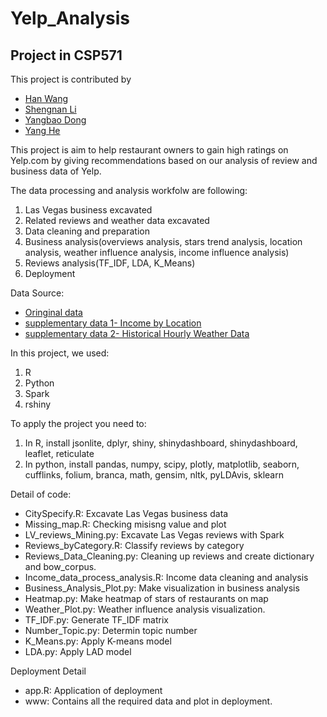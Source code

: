 # Yelp_Analysis
## Project in CSP571

This project is contributed by 
- [Han Wang](hwang187@hawk.iit.edu)
- [Shengnan Li](sli164@hawk.iit.edu)
- [Yangbao Dong](ydong24@hawk.iit.edu)
- [Yang He](yhe45@hawk.iit.edu)

This project is aim to help restaurant owners to gain high ratings on Yelp.com by giving recommendations based on our analysis of review and business data of Yelp.

The data processing and analysis workfolw are following:
1. Las Vegas business excavated
2. Related reviews and weather data excavated 
3. Data cleaning and preparation
4. Business analysis(overviews analysis, stars trend analysis, location analysis, weather influence analysis, income influence analysis)
5. Reviews analysis(TF_IDF, LDA, K_Means)
6. Deployment

Data Source:
- [Oringinal data](https://www.yelp.com/dataset)
- [supplementary data 1- Income by Location](https://datausa.io/profile/geo/las-vegas-nv)
- [supplementary data 2- Historical Hourly Weather Data](https://www.kaggle.com/selfishgene/historical-hourly-weather-data)

In this project, we used:
1. R 
2. Python
3. Spark
4. rshiny

To apply the project you need to:
1. In R, install jsonlite, dplyr, shiny, shinydashboard, shinydashboard, leaflet, reticulate
2. In python, install pandas, numpy, scipy, plotly, matplotlib, seaborn, cufflinks, folium, branca, math, gensim, nltk, pyLDAvis, sklearn

Detail of code:
- CitySpecify.R: Excavate Las Vegas business data 
- Missing_map.R: Checking misisng value and plot
- LV_reviews_Mining.py: Excavate Las Vegas reviews with Spark
- Reviews_byCategory.R: Classify reviews by category
- Reviews_Data_Cleaning.py: Cleaning up reviews and create dictionary and bow_corpus.
- Income_data_process_analysis.R: Income data cleaning and analysis
- Business_Analysis_Plot.py: Make visualization in business analysis
- Heatmap.py: Make heatmap of stars of restaurants on map
- Weather_Plot.py: Weather influence analysis visualization.
- TF_IDF.py: Generate TF_IDF matrix
- Number_Topic.py: Determin topic number
- K_Means.py: Apply K-means model				
- LDA.py: Apply LAD model				

Deployment Detail
- app.R: Application of deployment
- www: Contains all the required data and plot in deployment.
